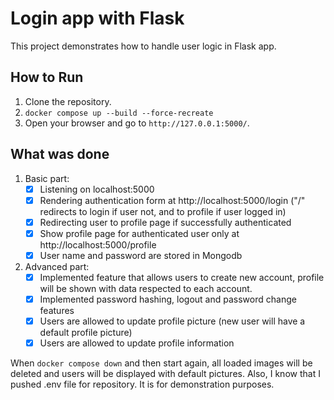 # Login app with Flask

This project demonstrates how to handle user logic in Flask app.

## How to Run
1. Clone the repository.
2. `docker compose up --build --force-recreate`
3. Open your browser and go to `http://127.0.0.1:5000/`.

## What was done

1. Basic part:
    - [x] Listening on localhost:5000
    - [x] Rendering authentication form at http://localhost:5000/login ("/" redirects to login if user not, and to profile if user logged in)
    - [x] Redirecting user to profile page if successfully authenticated
    - [x] Show profile page for authenticated user only at http://localhost:5000/profile
    - [x] User name and password are stored in Mongodb
2. Advanced part:
    - [x] Implemented feature that allows users to create new account, profile will be shown with data respected to each account.
    - [x] Implemented password hashing, logout and password change features
    - [x] Users are allowed to update profile picture (new user will have a default profile picture)
    - [x] Users are allowed to update profile information

When `docker compose down` and then start again, all loaded images will be deleted and users will be displayed with default pictures.
Also, I know that I pushed .env file for repository. It is for demonstration purposes.

